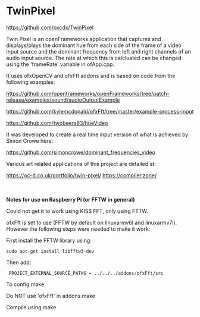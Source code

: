 TwinPixel 
================

https://github.com/oxcdx/TwinPixel 

Twin Pixel is an openFrameworks application that captures and 
displays/plays the dominant hue from each side of the frame of a video 
input source and the dominant frequency from left and right channels of 
an audio input source. The rate at which this is calcluated can be 
changed using the 'frameRate' variable in ofApp.cpp.

It uses ofxOpenCV and ofxFft addons and is based on code from the 
following examples:

https://github.com/openframeworks/openFrameworks/tree/patch-release/examples/sound/audioOutputExample

https://github.com/kylemcdonald/ofxFft/tree/master/example-process-input

https://github.com/twobeers83/hueVideo

It was developed to create a real time input version of what is achieved 
by Simon Crowe here:

https://github.com/simoncrowe/dominant_frequencies_video

Various art related applications of this project are detailed at:

https://oc-d.co.uk/portfolio/twin-pixel/ 
https://compiler.zone/
   
<br><br>
<b>Notes for use on Raspberry Pi (or FFTW in general)</b>

Could not get it to work using KISS FFT, only using FTTW. 

ofxFft is set to use (FFTW by default on linuxarmv6l and linuxarmv7l). However the following steps were needed to make it work:

First install the FFTW library using:

    sudo apt-get install libfftw3-dev
    
Then add: 

     PROJECT_EXTERNAL_SOURCE_PATHS = ../../../addons/ofxFft/src     

To config.make

Do NOT use 'ofxFft' in addons.make

Compile using make
